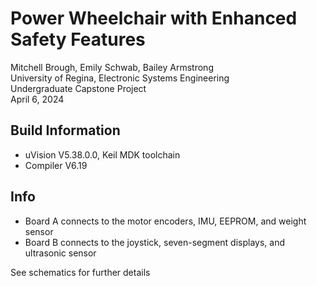 # Power Wheelchair with Enhanced Safety Features
Mitchell Brough, Emily Schwab, Bailey Armstrong\
University of Regina, Electronic Systems Engineering\
Undergraduate Capstone Project\
April 6, 2024

## Build Information
- uVision V5.38.0.0, Keil MDK toolchain
- Compiler V6.19


## Info
- Board A connects to the motor encoders, IMU, EEPROM, and weight sensor
- Board B connects to the joystick, seven-segment displays, and ultrasonic sensor


See schematics for further details